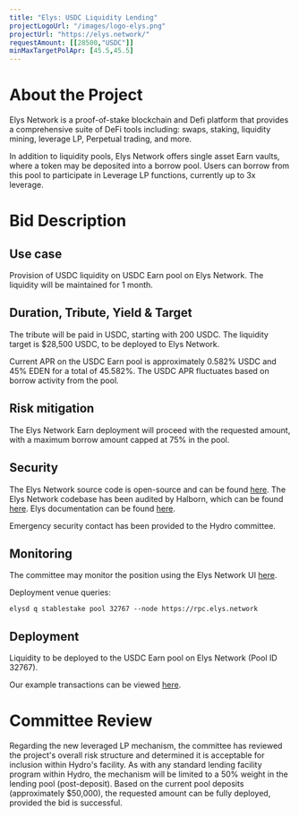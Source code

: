 ```yaml
---
title: "Elys: USDC Liquidity Lending"
projectLogoUrl: "/images/logo-elys.png"
projectUrl: "https://elys.network/"
requestAmount: [[28500,"USDC"]]
minMaxTargetPolApr: [45.5,45.5]
---
```


# About the Project

Elys Network is a proof-of-stake blockchain and Defi platform that provides a comprehensive suite of DeFi tools including: swaps, staking, liquidity mining, leverage LP, Perpetual trading, and more.

In addition to liquidity pools, Elys Network offers single asset Earn vaults, where a token may be deposited into a borrow pool. Users can borrow from this pool to participate in Leverage LP functions, currently up to 3x leverage.

# Bid Description

## Use case

Provision of USDC liquidity on USDC Earn pool on Elys Network. The liquidity will be maintained for 1 month.

## Duration, Tribute, Yield & Target

The tribute will be paid in USDC, starting with 200 USDC. The liquidity target is $28,500 USDC, to be deployed to Elys Network.

Current APR on the USDC Earn pool is approximately 0.582% USDC and 45% EDEN for a total of 45.582%. The USDC APR fluctuates based on borrow activity from the pool.

## Risk mitigation

The Elys Network Earn deployment will proceed with the requested amount, with a maximum borrow amount capped at 75% in the pool.

## Security

The Elys Network source code is open-source and can be found [here](https://github.com/elys-network/elys). The Elys Network codebase has been audited by Halborn, which can be found [here](https://www.halborn.com/audits/elys-network/elys-modules). Elys documentation can be found [here](https://elys-network.gitbook.io/docs).

Emergency security contact has been provided to the Hydro committee.

## Monitoring

The committee may monitor the position using the Elys Network UI [here](https://app.elys.network/earn/staking).

Deployment venue queries:

`elysd q stablestake pool 32767 --node https://rpc.elys.network`

## Deployment

Liquidity to be deployed to the USDC Earn pool on Elys Network (Pool ID 32767).

Our example transactions can be viewed [here](https://elysscan.io/tx/4571dc37bb36b979edca77becbe49ad0a20f84f9c560fa9bccc18eba81bf0db2).

# Committee Review

Regarding the new leveraged LP mechanism, the committee has reviewed the project's overall risk structure and determined it is acceptable for inclusion within Hydro's facility. As with any standard lending facility program within Hydro, the mechanism will be limited to a 50% weight in the lending pool (post-deposit). Based on the current pool deposits (approximately $50,000), the requested amount can be fully deployed, provided the bid is successful.

